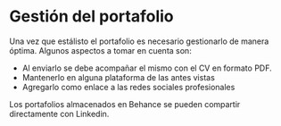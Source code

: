 # Gestión del portafolio

Una vez que estálisto el portafolio es necesario gestionarlo de manera óptima. Algunos aspectos a tomar en cuenta son:

- Al enviarlo se debe acompañar el mismo con el CV en formato PDF.
- Mantenerlo en alguna plataforma de las antes vistas
- Agregarlo como enlace a las redes sociales profesionales

Los portafolios almacenados en Behance se pueden compartir directamente con Linkedin.
